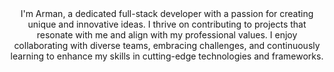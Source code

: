 <div align="center">
    I'm Arman, a dedicated full-stack developer with a passion for creating unique and innovative ideas. I thrive on contributing to projects that resonate with me and align with my professional values. I enjoy collaborating with diverse teams, embracing challenges, and continuously learning to enhance my skills in cutting-edge technologies and frameworks.
</div>
